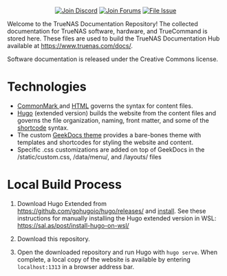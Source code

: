 <p align="center">
 <a href="https://discord.gg/Q3St5fPETd"><img alt="Join Discord" src="https://badgen.net/discord/members/Q3St5fPETd/?icon=discord&label=Join%20the%20TrueNAS%20Community" /></a>
 <a href="https://www.truenas.com/community/"><img alt="Join Forums" src="https://badgen.net/badge/Forums/Post%20Now//purple" /></a> 
 <a href="https://jira.ixsystems.com"><img alt="File Issue" src="https://badgen.net/badge/Jira/File%20Issue//red?icon=jira" /></a>
</p>

Welcome to the TrueNAS Documentation Repository!
The collected documentation for TrueNAS software, hardware, and TrueCommand is stored here.
These files are used to build the TrueNAS Documentation Hub available at https://www.truenas.com/docs/.

Software documentation is released under the Creative Commons license.

# Technologies

* [CommonMark ](https://spec.commonmark.org/current/) and [HTML](https://www.w3schools.com/html/default.asp) governs the syntax for content files.
* [Hugo](https://gohugo.io/) (extended version) builds the website from the content files and governs the file organization, naming, front matter, and some of the [shortcode](https://gohugo.io/content-management/shortcodes/) syntax. 
* The custom [GeekDocs theme](https://geekdocs.de/) provides a bare-bones theme with templates and shortcodes for styling the website and content.
* Specific .css customizations are added on top of GeekDocs in the /static/custom.css, /data/menu/, and /layouts/ files

# Local Build Process

1. Download Hugo Extended from https://github.com/gohugoio/hugo/releases/ and [install](https://gohugo.io/getting-started/installing/ "Install Hugo").
   See these instructions for manually installing the Hugo extended version in WSL: https://sal.as/post/install-hugo-on-wsl/

2. Download this repository.

3. Open the downloaded repository and run Hugo with `hugo serve`.
   When complete, a local copy of the website is available by entering `localhost:1313` in a browser address bar.
